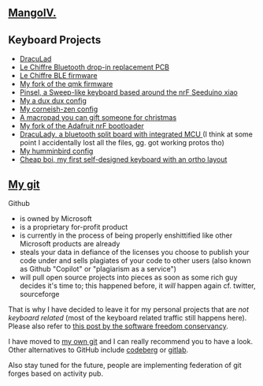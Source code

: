 ## [MangoIV.](https://mangoiv.com/about.html)

## Keyboard Projects

- [DracuLad](https://github.com/MangoIV/dracuLad)
- [Le Chiffre Bluetooth drop-in replacement PCB](https://github.com/MangoIV/le_chiff_ble)
- [Le Chiffre BLE firmware](https://github.com/MangoIV/le_chiff_ble_config)
- [My fork of the qmk firmware](https://github.com/MangoIV/qmk_firmware)
- [Pinsel, a Sweep-like keyboard based around the nrF Seeduino xiao](https://github.com/MangoIV/pinsel)
- [My a dux dux config](https://github.com/MangoIV/zmk-config-a_dux_dux)
- [My corneish-zen config](https://github.com/MangoIV/zmk-config-Corne-ish-Zen)
- [A macropad you can gift someone for christmas](https://github.com/MangoIV/christmas_board)
- [My fork of the Adafruit nrF bootloader](https://github.com/MangoIV/Adafruit_nRF52_Bootloader/tree/master)
- [DracuLady, a bluetooth split board with integrated MCU ](https://github.com/MangoIV/dracuLady)(I think at some point 
  I accidentally lost all the files, gg. got working protos tho)
- [My humminbird config](https://github.com/MangoIV/hummingbird-zmk-config)
- [Cheap boi, my first self-designed keyboard with an ortho layout](https://github.com/MangoIV/cheap_boi)

## [My git](git.mangoiv.com)

Github 
- is owned by Microsoft
- is a proprietary for-profit product
- is currently in the process of being properly enshittified like other Microsoft products are already
- steals your data in defiance of the licenses you choose to publish your code under and sells plagiates of your code to other users (also known as Github "Copilot" or "plagiarism as a service")
- will pull open source projects into pieces as soon as some rich guy decides it's time to; this happened before, it *will* happen again cf. twitter, sourceforge

That is why I have decided to leave it for my personal projects that are *not keyboard related* (most of the
keyboard related traffic still happens here). Please also refer to [this post by the software freedom conservancy](https://sfconservancy.org/GiveUpGitHub/).

I have moved to [my own git](git.mangoiv.com) and I can really recommend you to have a look. Other alternatives to GitHub include [codeberg](https://codeberg.org/) or [gitlab](https://gitlab.com/). 

Also stay tuned for the future, people are implementing federation of git forges based on activity pub.
